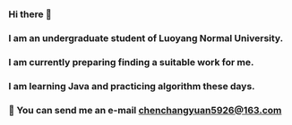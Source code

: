 ### Hi there 👋
### I am an undergraduate student of Luoyang Normal University.
### I am currently preparing finding a suitable work for me.
### I am learning Java and practicing algorithm these days.
### :email: You can send me an e-mail chenchangyuan5926@163.com



<!--
**cutety/cutety** is a ✨ _special_ ✨ repository because its `README.md` (this file) appears on your GitHub profile.

